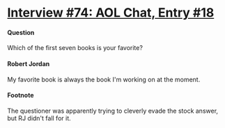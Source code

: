 # [Interview #74: AOL Chat, Entry #18](https://www.theoryland.com/intvmain.php?i=74#18)

#### Question

Which of the first seven books is your favorite?

#### Robert Jordan

My favorite book is always the book I'm working on at the moment.

#### Footnote

The questioner was apparently trying to cleverly evade the stock answer, but RJ didn't fall for it.

